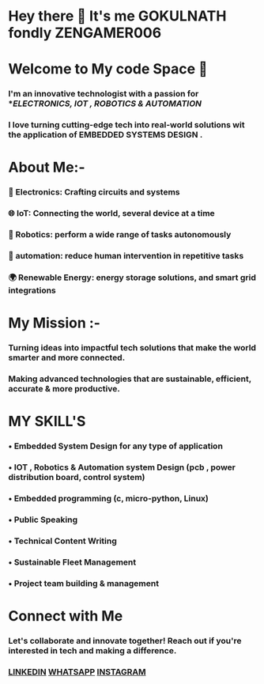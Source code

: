 # Hey there 👋 It's me **GOKULNATH fondly ZENGAMER006**
# Welcome to My code Space 🚀
### I'm an innovative technologist with a passion for **ELECTRONICS, IOT , ROBOTICS & AUTOMATION*  
### I love turning cutting-edge tech into real-world solutions wit the application of EMBEDDED SYSTEMS DESIGN .

# About Me:- 
### 🔌 Electronics: Crafting circuits and systems 
### 🌐 IoT: Connecting the world, several device at a time
### 🤖 Robotics: perform a wide range of tasks autonomously
### 🤖 automation: reduce human intervention in repetitive tasks
### 🌍 Renewable Energy: energy storage solutions, and smart grid integrations

# My Mission :- 
### Turning ideas into impactful tech solutions that make the world smarter and more connected.
### Making advanced technologies that are sustainable, efficient, accurate & more productive. 

# MY SKILL'S 
### •	Embedded System Design for any type of application
### •	IOT , Robotics & Automation system Design (pcb , power distribution board, control system)
### •	Embedded programming (c, micro-python, Linux)
### •	Public Speaking 
### •	Technical Content Writing
### •	Sustainable Fleet Management
### •	Project team building & management

# Connect with Me
### Let's collaborate and innovate together! Reach out if you're interested in tech and making a difference.
### [LINKEDIN](https://www.linkedin.com/in/n-gokul-nath-ba8709277/) [WHATSAPP](https://wa.me/+919952915707) [INSTAGRAM](https://www.instagram.com/.xx.zen.gamer.xx.?igsh=MWE5N2FxNmNiYnBvZg==)


